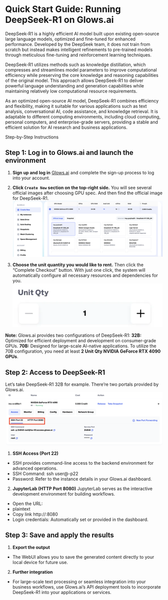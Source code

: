 # Quick Start Guide: Running DeepSeek-R1 on Glows.ai

DeepSeek-R1 is a highly efficient AI model built upon existing open-source large language models, optimized and fine-tuned for enhanced performance. Developed by the DeepSeek team, it does not train from scratch but instead makes intelligent refinements to pre-trained models through meticulous fine-tuning and reinforcement learning techniques.

DeepSeek-R1 utilizes methods such as knowledge distillation, which compresses and streamlines model parameters to improve computational efficiency while preserving the core knowledge and reasoning capabilities of the original model. This approach allows DeepSeek-R1 to deliver powerful language understanding and generation capabilities while maintaining relatively low computational resource requirements.

As an optimized open-source AI model, DeepSeek-R1 combines efficiency and flexibility, making it suitable for various applications such as text analysis, conversational AI, code assistance, and knowledge retrieval. It is adaptable to different computing environments, including cloud computing, personal computers, and enterprise-grade servers, providing a stable and efficient solution for AI research and business applications.

Step-by-Step Instructions

## Step 1: Log in to Glows.ai and launch the environment

1. **Sign up and log in** [Glows.ai](https://glows.ai/) and complete the sign-up process to log into your account.
2. **Click `Create New` section on the top-right side.** You will see several official images after choosing GPU spec. And then find the official image for DeepSeek-R1.
![DeepSeek-R1](../tutorials-images/05.DeepSeekR1/01.DeepSeek-R1.PNG)

3. **Choose the unit quantity you would like to rent.** Then click the “Complete Checkout” button. With just one click, the system will automatically configure all necessary resources and dependencies for you.
![Unit Quantity](../tutorials-images/05.DeepSeekR1/02.UnitQuantity.PNG)

**Note:** Glows.ai provides two configurations of DeepSeek-R1:
**32B:** Optimized for efficient deployment and development on consumer-grade GPUs.
**70B:** Designed for large-scale AI-native applications. To utilize the 70B configuration, you need at least **2 Unit Qty NVIDIA GeForce RTX 4090 GPUs**.

## Step 2: Access to DeepSeek-R1
Let’s take DeepSeek-R1 32B for example. There’re two portals provided by Glows.ai.
![Portals](../tutorials-images/05.DeepSeekR1/03.Portals.PNG)

1. **SSH Access (Port 22)**
- SSH provides command-line access to the backend environment for advanced operations.
- SSH Command: ssh user@<your-instance>-p22
- Password: Refer to the instance details in your Glows.ai dashboard.

2. **JupyterLab (HTTP Port 8080)**
JupyterLab serves as the interactive development environment for building workflows.
- Open the URL:
- plaintext
- Copy link
http://<your-instance>:8080
- Login credentials: Automatically set or provided in the dashboard.

## Step 3: Save and apply the results
1. **Export the output**
- The WebUI allows you to save the generated content directly to your local device for future use.

2. **Further integration**
- For large-scale text processing or seamless integration into your business workflows, use Glows.ai’s API deployment tools to incorporate DeepSeek-R1 into your applications or services.
